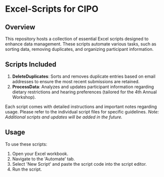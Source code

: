 # Excel-Scripts for CIPO

## Overview
This repository hosts a collection of essential Excel scripts designed to enhance data management. These scripts automate various tasks, such as sorting data, removing duplicates, and organizing participant information.

## Scripts Included
1. **DeleteDuplicates**: Sorts and removes duplicate entries based on email addresses to ensure the most recent submissions are retained.
2. **ProcessData**: Analyzes and updates participant information regarding dietary restrictions and hearing preferences (tailored for the 4th Annual Workshop).

Each script comes with detailed instructions and important notes regarding usage. Please refer to the individual script files for specific guidelines.
_Note: Additional scripts and updates will be added in the future._

## Usage
To use these scripts:
1. Open your Excel workbook.
2. Navigate to the 'Automate' tab.
3. Select 'New Script' and paste the script code into the script editor.
4. Run the script.

